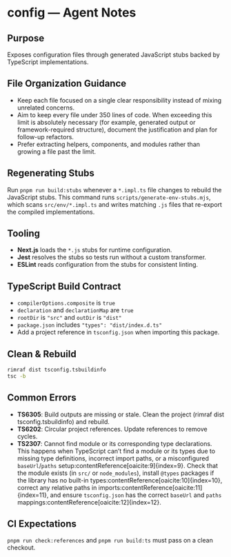 # config — Agent Notes

## Purpose
Exposes configuration files through generated JavaScript stubs backed by TypeScript implementations.

## File Organization Guidance

- Keep each file focused on a single clear responsibility instead of mixing unrelated concerns.
- Aim to keep every file under 350 lines of code. When exceeding this limit is absolutely necessary (for example, generated output or framework-required structure), document the justification and plan for follow-up refactors.
- Prefer extracting helpers, components, and modules rather than growing a file past the limit.

## Regenerating Stubs
Run `pnpm run build:stubs` whenever a `*.impl.ts` file changes to rebuild the JavaScript stubs. This command runs `scripts/generate-env-stubs.mjs`, which scans `src/env/*.impl.ts` and writes matching `.js` files that re-export the compiled implementations.
## Tooling
- **Next.js** loads the `*.js` stubs for runtime configuration.
- **Jest** resolves the stubs so tests run without a custom transformer.
- **ESLint** reads configuration from the stubs for consistent linting.

## TypeScript Build Contract
- `compilerOptions.composite` is `true`
- `declaration` and `declarationMap` are `true`
- `rootDir` is `"src"` and `outDir` is `"dist"`
- `package.json` includes `"types": "dist/index.d.ts"`
- Add a project reference in `tsconfig.json` when importing this package.

## Clean & Rebuild
```sh
rimraf dist tsconfig.tsbuildinfo
tsc -b
```

## Common Errors
- **TS6305**: Build outputs are missing or stale. Clean the project (rimraf dist tsconfig.tsbuildinfo) and rebuild.
- **TS6202**: Circular project references. Update references to remove cycles.
- **TS2307**: Cannot find module or its corresponding type declarations. This happens when TypeScript can’t find a module or its types due to missing type definitions, incorrect import paths, or a misconfigured `baseUrl`/`paths` setup:contentReference[oaicite:9]{index=9}. Check that the module exists (in `src/` or `node_modules`), install `@types` packages if the library has no built-in types:contentReference[oaicite:10]{index=10}, correct any relative paths in imports:contentReference[oaicite:11]{index=11}, and ensure `tsconfig.json` has the correct `baseUrl` and `paths` mappings:contentReference[oaicite:12]{index=12}.

## CI Expectations
`pnpm run check:references` and `pnpm run build:ts` must pass on a clean checkout.
